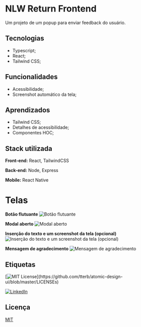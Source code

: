 # NLW Return Frontend

Um projeto de um popup para enviar feedback do usuário.

## Tecnologias

- Typescript;
- React;
- Tailwind CSS;

## Funcionalidades

- Acessibilidade;
- Screenshot automático da tela;

## Aprendizados

- Tailwind CSS;
- Detalhes de acessibilidade;
- Componentes HOC;

## Stack utilizada

**Front-end:** React, TailwindCSS

**Back-end:** Node, Express

**Mobile:** React Native

# Telas

**Botão flutuante**
![Botão flutuante](https://s3.sa-east-1.amazonaws.com/jmayconhs.repos/nlw_return/botao_flutuante.PNG)

**Modal aberto**
![Modal aberto](https://s3.sa-east-1.amazonaws.com/jmayconhs.repos/nlw_return/modal_aberto.PNG)

**Inserção do texto e um screenshot da tela (opcional)**
![Inserção do texto e um screenshot da tela (opcional)](https://s3.sa-east-1.amazonaws.com/jmayconhs.repos/nlw_return/modal_conteudo.PNG)

**Mensagem de agradecimento**
![Mensagem de agradecimento](https://s3.sa-east-1.amazonaws.com/jmayconhs.repos/nlw_return/modal_sucesso.PNG)

## Etiquetas

[![MIT License](https://img.shields.io/apm/l/atomic-design-ui.svg?)](https://github.com/tterb/atomic-design-ui/blob/master/LICENSEs)

[![LinkedIn](https://img.shields.io/static/v1?label=Visite%20meu&message=LinkedIn&color=blue)](https://www.linkedin.com/in/josé-maycon-19a217190/)

## Licença

[MIT](https://choosealicense.com/licenses/mit/)
